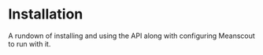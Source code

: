 # Installation

A rundown of installing and using the API along with configuring Meanscout to run with it.